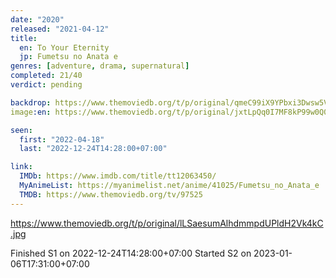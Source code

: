 ```yaml
---
date: "2020"
released: "2021-04-12"
title:
  en: To Your Eternity
  jp: Fumetsu no Anata e
genres: [adventure, drama, supernatural]
completed: 21/40
verdict: pending

backdrop: https://www.themoviedb.org/t/p/original/qmeC99iX9YPbxi3Dwsw5VvxIbCC.jpg
image:en: https://www.themoviedb.org/t/p/original/jxtLpQq0I7MF8kP99w0Q0K39UpG.jpg

seen:
  first: "2022-04-18"
  last: "2022-12-24T14:28:00+07:00"

link:
  IMDb: https://www.imdb.com/title/tt12063450/
  MyAnimeList: https://myanimelist.net/anime/41025/Fumetsu_no_Anata_e
  TMDB: https://www.themoviedb.org/tv/97525
---
```


<https://www.themoviedb.org/t/p/original/lLSaesumAlhdmmpdUPldH2Vk4kC.jpg>

Finished S1 on 2022-12-24T14:28:00+07:00
Started S2 on 2023-01-06T17:31:00+07:00
